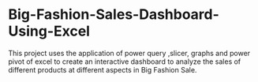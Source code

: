 # Big-Fashion-Sales-Dashboard-Using-Excel
This project uses the application of power query ,slicer, graphs and power pivot of excel to create an interactive dashboard to analyze the sales of different products at different aspects in Big Fashion Sale.
